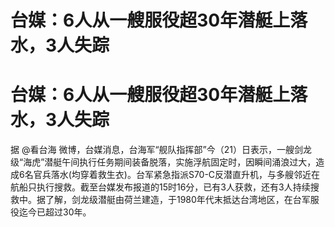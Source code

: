# 台媒：6人从一艘服役超30年潜艇上落水，3人失踪

# 台媒：6人从一艘服役超30年潜艇上落水，3人失踪

据 @看台海
微博，台媒消息，台海军“舰队指挥部”今（21）日表示，一艘剑龙级“海虎”潜艇午间执行任务期间装备脱落，实施浮航固定时，因瞬间涌浪过大，造成6名官兵落水(均穿着救生衣)。台军紧急指派S70-C反潜直升机，与多艘邻近在航船只执行搜救。截至台媒发布报道的15时16分，已有3人获救，还有3人持续搜救中。据了解，剑龙级潜艇由荷兰建造，于1980年代末抵达台湾地区，在台军服役迄今已超过30年。

